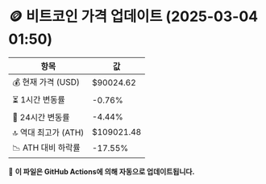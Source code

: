 # 🪙 비트코인 가격 업데이트 (2025-03-04 01:50)

| 항목                | 값 |
|--------------------|----------------|
| 💰 현재 가격 (USD) | $90024.62 |
| ⏳ 1시간 변동률    | -0.76% |
| 📆 24시간 변동률   | -4.44% |
| 🔝 역대 최고가 (ATH) | $109021.48 |
| 📉 ATH 대비 하락률 | -17.55% |

🔄 **이 파일은 GitHub Actions에 의해 자동으로 업데이트됩니다.**
